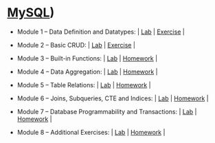 # [MySQL](https://softuni.bg/trainings/3422/mysql-may-2021))

- Module 1 – Data Definition and Datatypes: | [Lab](https://github.com/imp111/SoftUni/tree/main/05.%20MySQL/01.%20Databases%20Introduction.%20Data%20Definition%20and%20Datatypes%20-%20Lab) | [Exercise](https://github.com/imp111/SoftUni/tree/main/05.%20MySQL/02.%20Database%20Introduction.%20Data%20Definition%20and%20Datatypes%20-%20Exercise) |

- Module 2 – Basic CRUD: | [Lab](https://github.com/imp111/SoftUni/tree/main/05.%20MySQL/03.%20Basic%20CRUD%20-%20Lab) | [Exercise](https://github.com/imp111/SoftUni/tree/main/05.%20MySQL/04.%20Basic%20CRUD%20-%20Exercise) |
 
- Module 3 – Built-in Functions: | [Lab](https://github.com/imp111/SoftUni/tree/main/05.%20MySQL/05.%20Built-in%20Functions%20-%20Lab) | [Homework](https://github.com/imp111/SoftUni/tree/main/05.%20MySQL/06.%20Built-in%20Functions%20-%20Exercise) | 
 
- Module 4 – Data Aggregation: | [Lab](https://github.com/imp111/SoftUni/tree/main/05.%20MySQL/07.%20Data%20Aggregation%20-%20Lab) | [Homework](https://github.com/imp111/SoftUni/tree/main/05.%20MySQL/08.%20Data%20Aggregation%20-%20Exercise) |

- Module 5 – Table Relations: | [Lab](https://github.com/imp111/SoftUni/tree/main/05.%20MySQL/09.%20Table%20Relations%20-%20Lab) | [Homework]() |

- Module 6 – Joins, Subqueries, CTE and Indices: | [Lab]() | [Homework]() |

- Module 7 – Database Programmability and Transactions: | [Lab]() | [Homework]() |

- Module 8 – Additional Exercises: | [Lab]() | [Homework]() |
